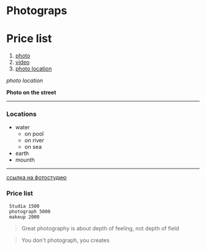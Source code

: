 # Photograps

# Price list

1. [photo](#photograps)
2. [video](#photograps)
3. [photo location](#locations)

*photo location*

**Photo on the street**

---
### Locations
+ water
     * on pool
     * on river
     * on sea
+ earth
+ mounth

---
[ссылка на фотостудию](https://www.studiorent.ru/studios/)

### Price list

```
 Studia 1500
 photograph 5000
 makeup 2000
 ```

 >Great photography is about depth of feeling, not depth of field

 >You don't photograph, you creates
